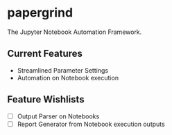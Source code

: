 # papergrind
The Jupyter Notebook Automation Framework.

## Current Features

- Streamlined Parameter Settings
- Automation on Notebook execution

## Feature Wishlists

- [ ] Output Parser on Notebooks
- [ ] Report Generator from Notebook execution outputs
